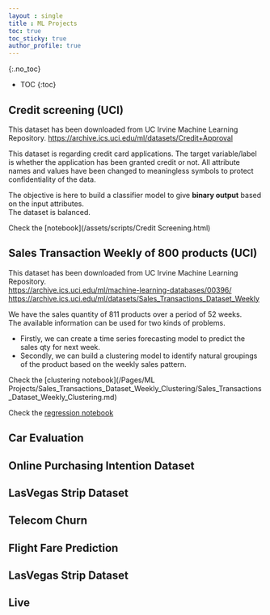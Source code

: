 ```yaml
---
layout : single
title : ML Projects
toc: true
toc_sticky: true
author_profile: true
---
```



{:.no_toc}  


* TOC
{:toc}  

## Credit screening (UCI)
This dataset has been downloaded from UC Irvine Machine Learning Repository.
<https://archive.ics.uci.edu/ml/datasets/Credit+Approval>

This dataset is regarding credit card applications.
The target variable/label is whether the application has been granted credit or not.
All attribute names and values have been changed to meaningless symbols to protect confidentiality of the data.

The objective is here to build a classifier model to give **binary output** based on the input attributes.  
The dataset is balanced.

Check the [notebook](/assets/scripts/Credit Screening.html)


## Sales Transaction Weekly of 800 products (UCI)

This dataset has been downloaded from UC Irvine Machine Learning Repository.  
<https://archive.ics.uci.edu/ml/machine-learning-databases/00396/>
<https://archive.ics.uci.edu/ml/datasets/Sales_Transactions_Dataset_Weekly>  


We have the sales quantity of 811 products over a period of 52 weeks.  
The available information can be used for two kinds of problems.

- Firstly, we can create a time series forecasting model to predict the sales qty for next week.
- Secondly, we can build a clustering model to identify natural groupings of the product based on the weekly sales pattern.

Check the [clustering notebook](/Pages/ML Projects/Sales_Transactions_Dataset_Weekly_Clustering/Sales_Transactions_Dataset_Weekly_Clustering.md)  

Check the [regression notebook](/assets/scripts/Sales_Transactions_Dataset_Weekly_Clustering/Sales_Transactions_Dataset_Weekly_Clustering)

## Car Evaluation




## Online Purchasing Intention Dataset




## LasVegas Strip Dataset




## Telecom Churn






## Flight Fare Prediction
## LasVegas Strip Dataset

## Live
